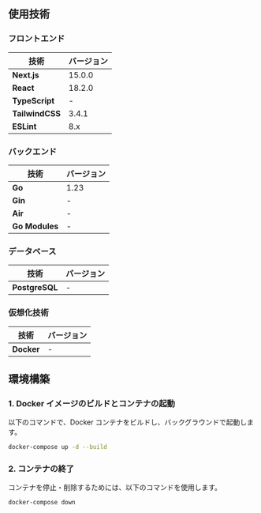 ## 使用技術

### フロントエンド

| 技術            | バージョン |
| --------------- | ---------- |
| **Next.js**     | 15.0.0     |
| **React**       | 18.2.0     |
| **TypeScript**  | -          |
| **TailwindCSS** | 3.4.1      |
| **ESLint**      | 8.x        |

### バックエンド

| 技術           | バージョン |
| -------------- | ---------- |
| **Go**         | 1.23       |
| **Gin**        | -          |
| **Air**        | -          |
| **Go Modules** | -          |

### データベース

| 技術           | バージョン |
| -------------- | ---------- |
| **PostgreSQL** | -          |

### 仮想化技術

| 技術       | バージョン |
| ---------- | ---------- |
| **Docker** | -          |

## 環境構築

### 1. Docker イメージのビルドとコンテナの起動

以下のコマンドで、Docker コンテナをビルドし、バックグラウンドで起動します。

```bash
docker-compose up -d --build
```

### 2. コンテナの終了

コンテナを停止・削除するためには、以下のコマンドを使用します。

```bash
docker-compose down
```
